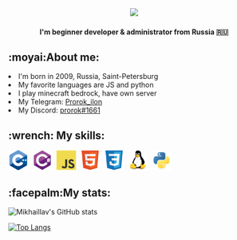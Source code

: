 <div id="header" align="center">
  <img style = "float: center" src="https://avatars.githubusercontent.com/u/59438110?s=400&u=0dd8c4316b126b52abfcf1dc0162669adc69fa75&v=4" width = "20%"/>
</div>
<div align="center">
  <h4>I'm beginner developer & administrator from Russia 🇷🇺</h4>
</div>

<div align="left">
  <h2>:moyai:About me:</h2>
  <li>I'm born in 2009, Russia, Saint-Petersburg</li>
  <li>My favorite languages are JS and python</li>
  <li>I play minecraft bedrock, have own server</li>
  <li>My Telegram: <a href="https://t.me/Prorok_ilon">Prorok_ilon</a></li>
  <li>My Discord: <a href="https://discordapp.com/users/1012410375788048384/">prorok#1661</a></li>
  
</div>

<div align="left">
  <h2>:wrench: My skills:</h2>
  <img src="https://raw.githubusercontent.com/devicons/devicon/1119b9f84c0290e0f0b38982099a2bd027a48bf1/icons/cplusplus/cplusplus-original.svg" title="C++" alt="C#" width="40" height="40"/>&nbsp;
  <img src="https://raw.githubusercontent.com/devicons/devicon/1119b9f84c0290e0f0b38982099a2bd027a48bf1/icons/csharp/csharp-original.svg" title="C#" alt="C#" width="40" height="40"/>&nbsp;
  <img src="https://raw.githubusercontent.com/devicons/devicon/1119b9f84c0290e0f0b38982099a2bd027a48bf1/icons/javascript/javascript-original.svg" title="JS" alt="JavaScript" width="40" height="40"/>&nbsp;
  <img src="https://raw.githubusercontent.com/devicons/devicon/1119b9f84c0290e0f0b38982099a2bd027a48bf1/icons/html5/html5-original.svg" title="HTML" alt="HTML" width="40" height="40"/>&nbsp;
  <img src="https://raw.githubusercontent.com/devicons/devicon/1119b9f84c0290e0f0b38982099a2bd027a48bf1/icons/css3/css3-original.svg" title="Css" alt="Css" width="40" height="40"/>&nbsp;
  <img src="https://raw.githubusercontent.com/devicons/devicon/1119b9f84c0290e0f0b38982099a2bd027a48bf1/icons/linux/linux-original.svg" title="Linux" alt="Linux" width="40" height="40"/>&nbsp;
  <img src="https://raw.githubusercontent.com/devicons/devicon/1119b9f84c0290e0f0b38982099a2bd027a48bf1/icons/python/python-original.svg" title="Python" alt="PY" width="40" height="40"/>&nbsp;
</div>

<div align="left">
  <h2>:facepalm:My stats:</h2>
</div>

![Mikhaillav's GitHub stats](https://github-readme-stats.vercel.app/api?username=mikhaillav&show_icons=true&theme=transparent)

[![Top Langs](https://github-readme-stats.vercel.app/api/top-langs/?username=mikhaillav&layout=compact&langs_count=8)](https://github.com/mikhaillav/)







